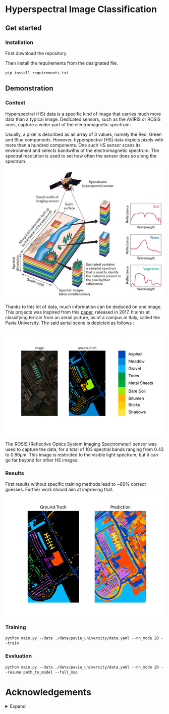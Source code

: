 # Hyperspectral Image Classification

## Get started

### Installation

First download the repository.

Then install the requirements from the designated file.

```
pip install requirements.txt
```

## Demonstration

### Context

Hyperspectral (HS) data is a specific kind of image that carries much more data than a typical image.
Dedicated sensors, such as the AVIRIS or ROSIS ones, capture a wider part of the electromagnetic spectrum.

Usually, a pixel is described as an array of 3 values, namely the Red, Green and Blue components. However, hyperspectral (HS) data depicts pixels with more than a hundred components.
One such  HS sensor scans its environment and selects bandwiths of the electromagnetic spectrum. The spectral resolution is used to set how often the sensor does so along the spectrum.

![HS decomposition](./images/Hyperspectral-image-concept-Multi-variate-image-with-simultaneous-access-to-spectral.png)

Thanks to this lot of data, much information can be deduced on one image.
This projects was inspired from this [paper](https://paperswithcode.com/paper/spectral-spatial-classification-of-2), released in 2017. It aims at classifying terrain from an aerial picture, as of a campus in Italy, called the Pavia University.
The said aerial scene is depicted as follows :

![Pavia Scene](./images/Pavia_Scene_GT.png)

The ROSIS (Reflective Optics System Imaging Spectrometer) sensor was used to capture the data, for a total of 103 spectral bands ranging from 0.43 to 0.86µm. This image is restricted to the visible light spectrum, but it can go far beyond for other HS images.

### Results

First results without specific training methods lead to ~89% correct guesses. Further work should aim at improving that.

![First Results](./images/results.png)



### Training

```
python main.py --data ./data/pavia_university/data.yaml --nn_mode 2D --train
```

### Evaluation

```
python main.py --data ./data/pavia_university/data.yaml --nn_mode 2D --resume path_to_model --full_map
```

# Acknowledgements

<details>
<summary>Expand</summary>

* [Papers with Code - Reference Paper](https://paperswithcode.com/paper/spectral-spatial-classification-of-2)
* [Research Gate - Hyperspectral Image Decomposition](https://www.researchgate.net/figure/Hyperspectral-image-concept-Multi-variate-image-with-simultaneous-access-to-spectral_fig4_278786166)
</details>
